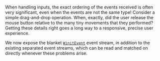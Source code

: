 When handling inputs, the exact ordering of the events received is often very significant, even when the events are not the same type!
Consider a simple drag-and-drop operation. When, exactly, did the user release the mouse button relative to the many tiny movements that they performed?
Getting these details right goes a long way to a responsive, precise user experience.

We now expose the blanket [`WinitEvent`](https://dev-docs.bevyengine.org/bevy/winit/enum.WinitEvent.html) event stream, in addition to the existing separated event streams, which can be read and matched on directly whenever these problems arise.
